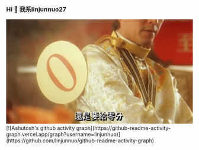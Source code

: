 ### Hi 👋 我系linjunnuo27

<div align="center"> <img src="bgg.png"> </div>
[![Ashutosh's github activity graph](https://github-readme-activity-graph.vercel.app/graph?username=linjunnuo)](https://github.com/linjunnuo/github-readme-activity-graph)
